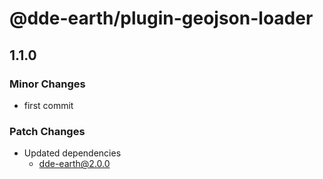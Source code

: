 # @dde-earth/plugin-geojson-loader

## 1.1.0

### Minor Changes

- first commit

### Patch Changes

- Updated dependencies
  - dde-earth@2.0.0
